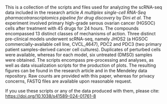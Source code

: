 This is a collection of the scripts and files used for analyzing the scRNA-seq data included in the research article _A multiplex single-cell RNA-Seq pharmacotranscriptomics pipeline for drug discovery_ by Dini _et al_. The experiment involved primary high-grade serous ovarian cancer (HGSOC) cells after treatment with 45 drugs for 24 hours. The compounds encompassed 13 distinct classes of mechanisms of action. Three distinct pre-clinical models underwent scRNA-seq, namely JHOS2 (a HGSOC commercially-available cell line, CVCL_4647), PDC2 and PDC3 (two primary patient samples-derived cancer cell cultures). Duplicates of perturbed cells were available, whereas for each model, six untreated (DMSO) samples were obtained. The scripts encompass pre-processing and analyses, as well as data visualization scripts for the production of plots. The resulting figures can be found in the research article and in the Mendeley data repository. Raw counts are provided with this paper, whereas for privacy concerns, FASTQ files are available upon reasonable request.

If you use these scripts or any of the data produced with them, please cite: https://doi.org/10.1038/s41589-024-01761-8
